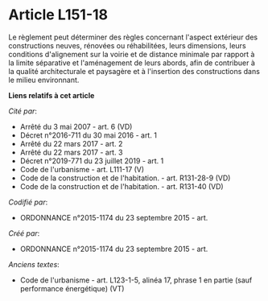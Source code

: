 # Article L151-18

Le règlement peut déterminer des règles concernant l'aspect extérieur des constructions neuves, rénovées ou réhabilitées,
leurs dimensions, leurs conditions d'alignement sur la voirie et de distance minimale par rapport à la limite séparative et
l'aménagement de leurs abords, afin de contribuer à la qualité architecturale et paysagère et à l'insertion des constructions
dans le milieu environnant.

**Liens relatifs à cet article**

_Cité par_:

  - Arrêté du 3 mai 2007 - art. 6 (VD)
  - Décret n°2016-711 du 30 mai 2016 - art. 1
  - Arrêté du 22 mars 2017 - art. 2
  - Arrêté du 22 mars 2017 - art. 3
  - Décret n°2019-771 du 23 juillet 2019 - art. 1
  - Code de l'urbanisme - art. L111-17 (V)
  - Code de la construction et de l'habitation. - art. R131-28-9 (VD)
  - Code de la construction et de l'habitation. - art. R131-40 (VD)

_Codifié par_:

  - ORDONNANCE n°2015-1174 du 23 septembre 2015 - art.

_Créé par_:

  - ORDONNANCE n°2015-1174 du 23 septembre 2015 - art.

_Anciens textes_:

  - Code de l'urbanisme - art. L123-1-5, alinéa 17, phrase 1 en partie (sauf performance énergétique)  (VT)
